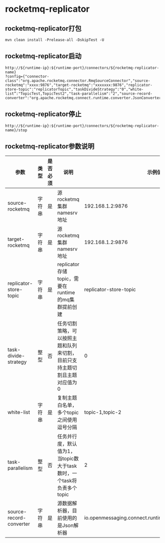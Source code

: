 # rocketmq-replicator

## rocketmq-replicator打包
````
mvn clean install -Prelease-all -DskipTest -U 
````
## rocketmq-replicator启动
````
http://${runtime-ip}:${runtime-port}/connectors/${rocketmq-replicator-name}
?config={"connector-class":"org.apache.rocketmq.connector.RmqSourceConnector","source-rocketmq":"xxxx:9876","target-rocketmq":"xxxxxxx:9876","replicator-store-topic":"replicatorTopic","taskDivideStrategy":"0","white-list”:"TopicTest,TopicTest2","task-parallelism":"2","source-record-converter":"org.apache.rocketmq.connect.runtime.converter.JsonConverter"}
````


## rocketmq-replicator停止
````
http://${runtime-ip}:${runtime-port}/connectors/${rocketmq-replicator-name}/stop
````

## rocketmq-replicator参数说明

参数 | 类型 |是否必须 |说明|示例值
---|---|---|---|---|
source-rocketmq | 字符串 | 是 | 源rocketmq集群namesrv地址 | 192.168.1.2:9876 |
target-rocketmq | 字符串 | 是 | 源rocketmq集群namesrv地址 | 192.168.1.2:9876 |
replicator-store-topic | 字符串 | 是 | replicator存储topic，需要在runtime的mq集群提前创建 | replicator-store-topic |
task-divide-strategy | 整型 | 否 | 任务切割策略，可以按照主题和队列来切割，目前只支持主题切割且主题对应值为0 | 0 |
white-list | 字符串 | 是 | 复制主题白名单，多个topic之间使用逗号分隔 | topic-1,topic-2 |
task-parallelism | 整型 | 否 | 任务并行度，默认值为1，当topic数大于task数时，一个task将负责多个topic | 2 |
source-record-converter | 字符串 | 是 | 源数据解析器，目前使用的是Json解析器 | io.openmessaging.connect.runtime.converter.JsonConverter |
